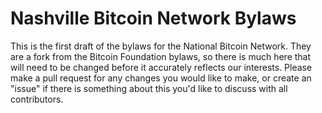 Nashville Bitcoin Network Bylaws
======

This is the first draft of the bylaws for the National Bitcoin Network. They are a fork from the Bitcoin Foundation bylaws, so there is much here that will need to be changed before it accurately reflects our interests. Please make a pull request for any changes you would like to make, or create an "issue" if there is something about this you'd like to discuss with all contributors.

